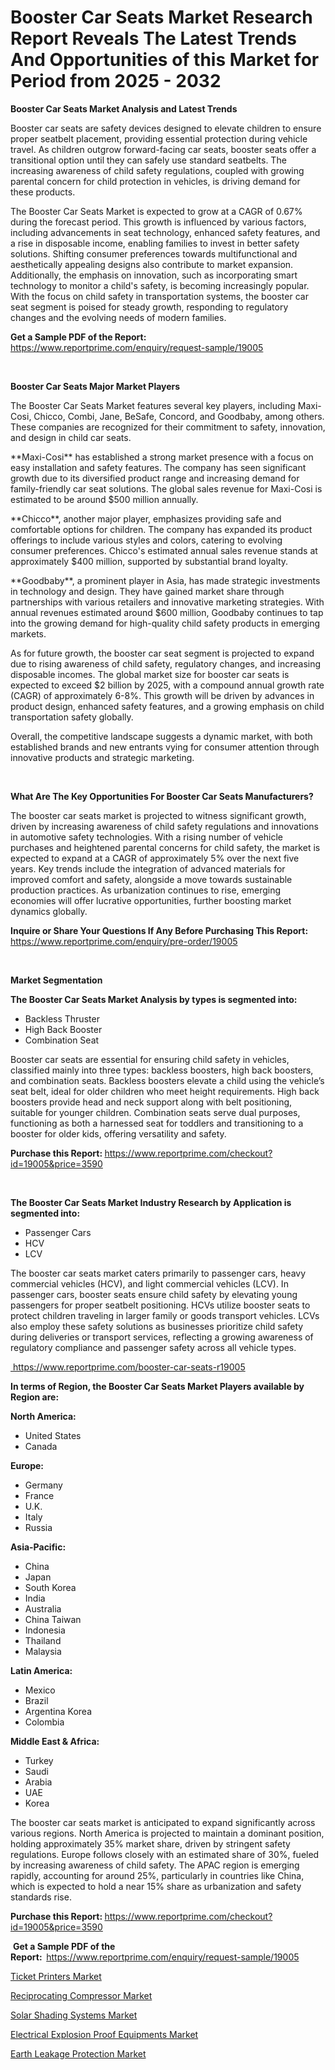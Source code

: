 <p><h1>Booster Car Seats Market Research Report Reveals The Latest Trends And Opportunities of this Market for Period from 2025 - 2032</h1></p><p><strong>Booster Car Seats Market Analysis and Latest Trends</strong></p>
<p><p>Booster car seats are safety devices designed to elevate children to ensure proper seatbelt placement, providing essential protection during vehicle travel. As children outgrow forward-facing car seats, booster seats offer a transitional option until they can safely use standard seatbelts. The increasing awareness of child safety regulations, coupled with growing parental concern for child protection in vehicles, is driving demand for these products.</p><p>The Booster Car Seats Market is expected to grow at a CAGR of 0.67% during the forecast period. This growth is influenced by various factors, including advancements in seat technology, enhanced safety features, and a rise in disposable income, enabling families to invest in better safety solutions. Shifting consumer preferences towards multifunctional and aesthetically appealing designs also contribute to market expansion. Additionally, the emphasis on innovation, such as incorporating smart technology to monitor a child's safety, is becoming increasingly popular. With the focus on child safety in transportation systems, the booster car seat segment is poised for steady growth, responding to regulatory changes and the evolving needs of modern families.</p></p>
<p><strong>Get a Sample PDF of the Report:&nbsp;</strong> <a href="https://www.reportprime.com/enquiry/request-sample/19005?utm_campaign=1140&utm_medium=2&utm_source=Github&utm_content=ia&utm_term=19032025&utm_id=booster-car-seats">https://www.reportprime.com/enquiry/request-sample/19005</a></p>
<p>&nbsp;</p>
<p><strong>Booster Car Seats Major Market Players</strong></p>
<p><p>The Booster Car Seats Market features several key players, including Maxi-Cosi, Chicco, Combi, Jane, BeSafe, Concord, and Goodbaby, among others. These companies are recognized for their commitment to safety, innovation, and design in child car seats.</p><p>**Maxi-Cosi** has established a strong market presence with a focus on easy installation and safety features. The company has seen significant growth due to its diversified product range and increasing demand for family-friendly car seat solutions. The global sales revenue for Maxi-Cosi is estimated to be around $500 million annually.</p><p>**Chicco**, another major player, emphasizes providing safe and comfortable options for children. The company has expanded its product offerings to include various styles and colors, catering to evolving consumer preferences. Chicco's estimated annual sales revenue stands at approximately $400 million, supported by substantial brand loyalty.</p><p>**Goodbaby**, a prominent player in Asia, has made strategic investments in technology and design. They have gained market share through partnerships with various retailers and innovative marketing strategies. With annual revenues estimated around $600 million, Goodbaby continues to tap into the growing demand for high-quality child safety products in emerging markets.</p><p>As for future growth, the booster car seat segment is projected to expand due to rising awareness of child safety, regulatory changes, and increasing disposable incomes. The global market size for booster car seats is expected to exceed $2 billion by 2025, with a compound annual growth rate (CAGR) of approximately 6-8%. This growth will be driven by advances in product design, enhanced safety features, and a growing emphasis on child transportation safety globally. </p><p>Overall, the competitive landscape suggests a dynamic market, with both established brands and new entrants vying for consumer attention through innovative products and strategic marketing.</p></p>
<p>&nbsp;</p>
<p><strong>What Are The Key Opportunities For Booster Car Seats Manufacturers?</strong></p>
<p><p>The booster car seats market is projected to witness significant growth, driven by increasing awareness of child safety regulations and innovations in automotive safety technologies. With a rising number of vehicle purchases and heightened parental concerns for child safety, the market is expected to expand at a CAGR of approximately 5% over the next five years. Key trends include the integration of advanced materials for improved comfort and safety, alongside a move towards sustainable production practices. As urbanization continues to rise, emerging economies will offer lucrative opportunities, further boosting market dynamics globally.</p></p>
<p><strong>Inquire or Share Your Questions If Any Before Purchasing This Report:</strong> <a href="https://www.reportprime.com/enquiry/pre-order/19005?utm_campaign=1140&utm_medium=2&utm_source=Github&utm_content=ia&utm_term=19032025&utm_id=booster-car-seats">https://www.reportprime.com/enquiry/pre-order/19005</a></p>
<p>&nbsp;</p>
<p><strong>Market Segmentation</strong></p>
<p><strong>The Booster Car Seats Market Analysis by types is segmented into:</strong></p>
<p><ul><li>Backless Thruster</li><li>High Back Booster</li><li>Combination Seat</li></ul></p>
<p><p>Booster car seats are essential for ensuring child safety in vehicles, classified mainly into three types: backless boosters, high back boosters, and combination seats. Backless boosters elevate a child using the vehicle’s seat belt, ideal for older children who meet height requirements. High back boosters provide head and neck support along with belt positioning, suitable for younger children. Combination seats serve dual purposes, functioning as both a harnessed seat for toddlers and transitioning to a booster for older kids, offering versatility and safety.</p></p>
<p><strong>Purchase this Report:&nbsp;</strong><a href="https://www.reportprime.com/checkout?id=19005&price=3590&utm_campaign=1140&utm_medium=2&utm_source=Github&utm_content=ia&utm_term=19032025&utm_id=booster-car-seats">https://www.reportprime.com/checkout?id=19005&price=3590</a></p>
<p>&nbsp;</p>
<p><strong>The Booster Car Seats Market Industry Research by Application is segmented into:</strong></p>
<p><ul><li>Passenger Cars</li><li>HCV</li><li>LCV</li></ul></p>
<p><p>The booster car seats market caters primarily to passenger cars, heavy commercial vehicles (HCV), and light commercial vehicles (LCV). In passenger cars, booster seats ensure child safety by elevating young passengers for proper seatbelt positioning. HCVs utilize booster seats to protect children traveling in larger family or goods transport vehicles. LCVs also employ these safety solutions as businesses prioritize child safety during deliveries or transport services, reflecting a growing awareness of regulatory compliance and passenger safety across all vehicle types.</p></p>
<p><a href="https://www.reportprime.com/booster-car-seats-r19005?utm_campaign=1140&utm_medium=2&utm_source=Github&utm_content=ia&utm_term=19032025&utm_id=booster-car-seats">&nbsp;https://www.reportprime.com/booster-car-seats-r19005</a></p>
<p><strong>In terms of Region, the Booster Car Seats Market Players available by Region are:</strong></p>
<p>
    <p> <strong> North America: </strong>
        <ul>
            <li>United States</li>
            <li>Canada</li>
        </ul>
        </p> 
    <p> <strong> Europe: </strong>
        <ul>
            <li>Germany</li>
            <li>France</li>
            <li>U.K.</li>
            <li>Italy</li>
            <li>Russia</li>
        </ul>
        </p> 
    <p> <strong> Asia-Pacific: </strong>
        <ul>
            <li>China</li>
            <li>Japan</li>
            <li>South Korea</li>
            <li>India</li>
            <li>Australia</li>
            <li>China Taiwan</li>
            <li>Indonesia</li>
            <li>Thailand</li>
            <li>Malaysia</li>
        </ul>
        </p> 
    <p> <strong> Latin America: </strong>
        <ul>
            <li>Mexico</li>
            <li>Brazil</li>
            <li>Argentina Korea</li>
            <li>Colombia</li>
        </ul>
        </p> 
    <p> <strong> Middle East & Africa: </strong>
        <ul>
            <li>Turkey</li>
            <li>Saudi</li>
            <li>Arabia</li>
            <li>UAE</li>
            <li>Korea</li>
        </ul>
    </p>
    </p>
<p><p>The booster car seats market is anticipated to expand significantly across various regions. North America is projected to maintain a dominant position, holding approximately 35% market share, driven by stringent safety regulations. Europe follows closely with an estimated share of 30%, fueled by increasing awareness of child safety. The APAC region is emerging rapidly, accounting for around 25%, particularly in countries like China, which is expected to hold a near 15% share as urbanization and safety standards rise.</p></p>
<p><strong>Purchase this Report: </strong><a href="https://www.reportprime.com/checkout?id=19005&price=3590&utm_campaign=1140&utm_medium=2&utm_source=Github&utm_content=ia&utm_term=19032025&utm_id=booster-car-seats">https://www.reportprime.com/checkout?id=19005&price=3590</a></p>
<p>&nbsp;<strong>Get a Sample PDF of the Report:&nbsp;&nbsp;</strong><a href="https://www.reportprime.com/enquiry/request-sample/19005?utm_campaign=1140&utm_medium=2&utm_source=Github&utm_content=ia&utm_term=19032025&utm_id=booster-car-seats">https://www.reportprime.com/enquiry/request-sample/19005</a></p>
<p><strong></strong></p>
<p><p><a href="https://github.com/dibesnayee/Market-Research-Report-List-1/blob/main/ticket-printers-market.md?utm_campaign=1140&utm_medium=2&utm_source=Github&utm_content=ia&utm_term=19032025&utm_id=booster-car-seats">Ticket Printers Market</a></p><p><a href="https://github.com/duzcupetriv/Market-Research-Report-List-1/blob/main/reciprocating-compressor-market.md?utm_campaign=1140&utm_medium=2&utm_source=Github&utm_content=ia&utm_term=19032025&utm_id=booster-car-seats">Reciprocating Compressor Market</a></p><p><a href="https://github.com/vassihucz/Market-Research-Report-List-1/blob/main/solar-shading-systems-market.md?utm_campaign=1140&utm_medium=2&utm_source=Github&utm_content=ia&utm_term=19032025&utm_id=booster-car-seats">Solar Shading Systems Market</a></p><p><a href="https://github.com/abexjeliti/Market-Research-Report-List-1/blob/main/electrical-explosion-proof-equipments-market.md?utm_campaign=1140&utm_medium=2&utm_source=Github&utm_content=ia&utm_term=19032025&utm_id=booster-car-seats">Electrical Explosion Proof Equipments Market</a></p><p><a href="https://github.com/rreynagjysma65/Market-Research-Report-List-1/blob/main/earth-leakage-protection-market.md?utm_campaign=1140&utm_medium=2&utm_source=Github&utm_content=ia&utm_term=19032025&utm_id=booster-car-seats">Earth Leakage Protection Market</a></p></p>